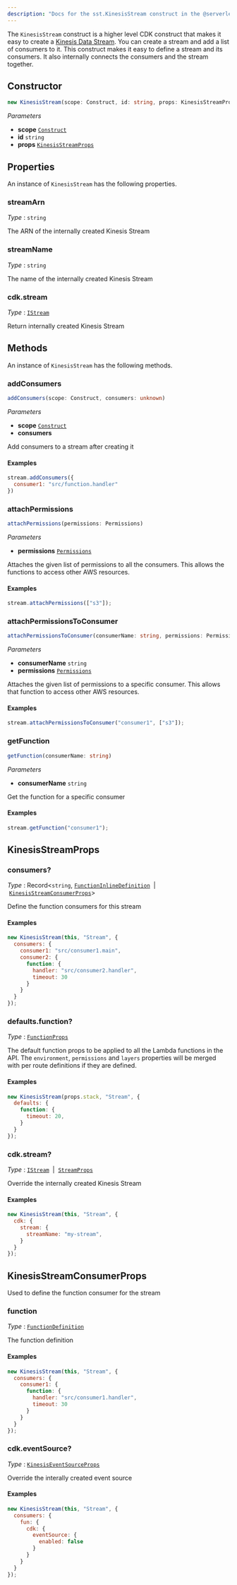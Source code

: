 ```yaml
---
description: "Docs for the sst.KinesisStream construct in the @serverless-stack/resources package"
---
```

<!--
!!!!!!!!!!!!!!!!!!!!!!!!!!!!!!!!!!!!!!!!!!!!!!!!!!!!!!!!!!!!!!!
!!                                                           !!
!!  This file has been automatically generated, do not edit  !!
!!                                                           !!
!!!!!!!!!!!!!!!!!!!!!!!!!!!!!!!!!!!!!!!!!!!!!!!!!!!!!!!!!!!!!!!
-->
The `KinesisStream` construct is a higher level CDK construct that makes it easy to create a [Kinesis Data Stream](https://aws.amazon.com/kinesis/data-streams/). You can create a stream and add a list of consumers to it.
This construct makes it easy to define a stream and its consumers. It also internally connects the consumers and the stream together.

## Constructor
```ts
new KinesisStream(scope: Construct, id: string, props: KinesisStreamProps)
```
_Parameters_
- __scope__ [`Construct`](https://docs.aws.amazon.com/cdk/api/v2/docs/constructs.Construct.html)
- __id__ `string`
- __props__ [`KinesisStreamProps`](#kinesisstreamprops)
## Properties
An instance of `KinesisStream` has the following properties.
### streamArn

_Type_ : `string`

The ARN of the internally created Kinesis Stream

### streamName

_Type_ : `string`

The name of the internally created Kinesis Stream


### cdk.stream

_Type_ : [`IStream`](https://docs.aws.amazon.com/cdk/api/v2/docs/aws-cdk-lib.IStream.html)

Return internally created Kinesis Stream


## Methods
An instance of `KinesisStream` has the following methods.
### addConsumers

```ts
addConsumers(scope: Construct, consumers: unknown)
```
_Parameters_
- __scope__ [`Construct`](https://docs.aws.amazon.com/cdk/api/v2/docs/constructs.Construct.html)
- __consumers__ 



Add consumers to a stream after creating it

#### Examples

```js
stream.addConsumers({
  consumer1: "src/function.handler"
})
```

### attachPermissions

```ts
attachPermissions(permissions: Permissions)
```
_Parameters_
- __permissions__ [`Permissions`](Permissions)


Attaches the given list of permissions to all the consumers. This allows the functions to access other AWS resources.

#### Examples


```js
stream.attachPermissions(["s3"]);
```

### attachPermissionsToConsumer

```ts
attachPermissionsToConsumer(consumerName: string, permissions: Permissions)
```
_Parameters_
- __consumerName__ `string`
- __permissions__ [`Permissions`](Permissions)


Attaches the given list of permissions to a specific consumer. This allows that function to access other AWS resources.

#### Examples

```js
stream.attachPermissionsToConsumer("consumer1", ["s3"]);
```

### getFunction

```ts
getFunction(consumerName: string)
```
_Parameters_
- __consumerName__ `string`


Get the function for a specific consumer

#### Examples

```js
stream.getFunction("consumer1");
```

## KinesisStreamProps


### consumers?

_Type_ : Record<`string`, [`FunctionInlineDefinition`](Function)&nbsp; | &nbsp;[`KinesisStreamConsumerProps`](#kinesisstreamconsumerprops)>

Define the function consumers for this stream

#### Examples

```js
new KinesisStream(this, "Stream", {
  consumers: {
    consumer1: "src/consumer1.main",
    consumer2: {
      function: {
        handler: "src/consumer2.handler",
        timeout: 30
      }
    }
  }
});
```


### defaults.function?

_Type_ : [`FunctionProps`](Function)

The default function props to be applied to all the Lambda functions in the API. The `environment`, `permissions` and `layers` properties will be merged with per route definitions if they are defined.

#### Examples

```js
new KinesisStream(props.stack, "Stream", {
  defaults: {
    function: {
      timeout: 20,
    }
  }
});
```



### cdk.stream?

_Type_ : [`IStream`](https://docs.aws.amazon.com/cdk/api/v2/docs/aws-cdk-lib.IStream.html)&nbsp; | &nbsp;[`StreamProps`](https://docs.aws.amazon.com/cdk/api/v2/docs/aws-cdk-lib.StreamProps.html)

Override the internally created Kinesis Stream

#### Examples

```js
new KinesisStream(this, "Stream", {
  cdk: {
    stream: {
      streamName: "my-stream",
    }
  }
});
```


## KinesisStreamConsumerProps
Used to define the function consumer for the stream

### function

_Type_ : [`FunctionDefinition`](Function)

The function definition

#### Examples

```js
new KinesisStream(this, "Stream", {
  consumers: {
    consumer1: {
      function: {
        handler: "src/consumer1.handler",
        timeout: 30
      }
    }
  }
});
```


### cdk.eventSource?

_Type_ : [`KinesisEventSourceProps`](https://docs.aws.amazon.com/cdk/api/v2/docs/aws-cdk-lib.KinesisEventSourceProps.html)

Override the interally created event source

#### Examples

```js
new KinesisStream(this, "Stream", {
  consumers: {
    fun: {
      cdk: {
        eventSource: {
          enabled: false
        }
      }
    }
  }
});
```

